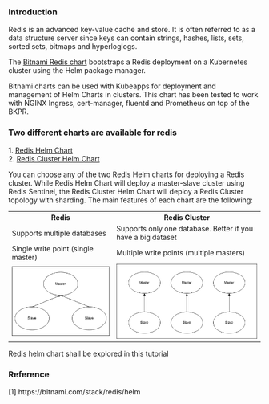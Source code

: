
### Introduction

<p>Redis is an advanced key-value cache and store. It is often referred to as a data structure server since keys can contain strings, hashes, lists, sets, sorted sets, bitmaps and hyperloglogs.</p>
<p>The <a href="https://bitnami.com/stack/redis/helm">Bitnami Redis chart</a> bootstraps a Redis deployment on a Kubernetes cluster using the Helm package manager.</p>
<p>Bitnami charts can be used with Kubeapps for deployment and management of Helm Charts in clusters. This chart has been tested to work with NGINX Ingress, cert-manager, fluentd and Prometheus on top of the BKPR.</p>

<h3>Two different charts are available for redis</h3>
<p>
1. <a href="https://github.com/bitnami/charts/tree/master/bitnami/redis">Redis Helm Chart</a><br>
2. <a href="https://github.com/bitnami/charts/tree/master/bitnami/redis-cluster">Redis Cluster Helm Chart</a>
</p>
<p>You can choose any of the two Redis Helm charts for deploying a Redis cluster. While Redis Helm Chart will deploy a master-slave cluster using Redis Sentinel, the Redis Cluster Helm Chart will deploy a Redis Cluster topology with sharding. The main features of each chart are the following:</ps>

<table>
  <tr>
    <th>Redis</th>
    <th>Redis Cluster</th>
  </tr>
  <tr>
    <td>Supports multiple databases</td>
    <td>Supports only one database. Better if you have a big dataset</td>
  </tr>
  <tr>
    <td>Single write point (single master)</td>
    <td>Multiple write points (multiple masters)</td>
  </tr>
  <tr>
    <td><img src="_images/redis-topology.png"/></td>
    <td><img src="_images/redis-cluster-topology.png"/></td>
  </tr>
</table>

<p>Redis helm chart shall be explored in this tutorial</p>

<h3>Reference</h3>
[1] https://bitnami.com/stack/redis/helm
